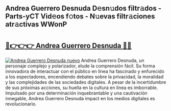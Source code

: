 ## Andrea Guerrero Desnuda D𝚎sn𝚞dos filtr𝚊dos - Parts-yCT Vid𝚎os f𝚘tos - N𝚞evas filtr𝚊ciones atr𝚊ctivas WWonP

# <h2><a href="http://mb8zfz8.tromn.icu/?c=Andrea+Guerrero+Desnuda">🔗👉👉👉 Andrea Guerrero Desnuda 🔗🔗</a></h2>

[![Andrea Guerrero Desnuda nuevo](https://i.imgur.com/pEAQMta.gif)](http://mb8zfz8.tromn.icu/?c=Andrea+Guerrero+Desnuda)
Andrea Guerrero Desnuda, un personaje complejo y polarizador, elude la comprensión fácil. Su forma innovadora de interactuar con el público en línea ha fascinado y enfurecido a los espectadores, encendiendo debates sobre la privacidad, la moralidad y las complejidades de las sociedades digitales. A pesar de la incertidumbre de sus próximas acciones, su huella en la cultura en línea es imborrable. Impulsado por una determinación inquebrantable y una cautivación innegable, Andrea Guerrero Desnuda impact en los medios digitales es revolucionario.
